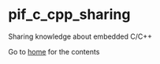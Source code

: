 # pif_c_cpp_sharing
Sharing knowledge about embedded C/C++

Go to [home](./documents/home.md) for the contents

